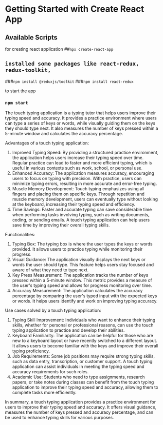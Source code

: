 # Getting Started with Create React App

## Available Scripts

for creating react application
##`npx create-react-app`


## `installed some packages like react-redux, redux-toolkit, `

###`npm install @reduxjs/toolkit`
###`npm install react-redux`

to start the app
### `npm start`

The touch typing application is a typing tutor that helps users improve their typing speed and accuracy. It provides a practice environment where users can type a series of keys or words, while visually guiding them on the keys they should type next. It also measures the number of keys pressed within a 5-minute window and calculates the accuracy percentage.

Advantages of a touch typing application:
1. Improved Typing Speed: By providing a structured practice environment, the application helps users increase their typing speed over time. Regular practice can lead to faster and more efficient typing, which is useful in various contexts such as work, school, or personal use.
2. Enhanced Accuracy: The application measures accuracy, encouraging users to focus on typing with precision. With practice, users can minimize typing errors, resulting in more accurate and error-free typing.
3. Muscle Memory Development: Touch typing emphasizes using all fingers and placing them on specific keys. Through repetition and muscle memory development, users can eventually type without looking at the keyboard, increasing their typing speed and efficiency.
4. Time Savings: Faster and accurate typing can save considerable time when performing tasks involving typing, such as writing documents, coding, or sending emails. A touch typing application can help users save time by improving their overall typing skills.

Functionalities:
1. Typing Box: The typing box is where the user types the keys or words provided. It allows users to practice typing while monitoring their progress.
2. Visual Guidance: The application visually displays the next keys or words the user should type. This feature helps users stay focused and aware of what they need to type next.
3. Key Press Measurement: The application tracks the number of keys pressed within a 5-minute window. This metric provides a measure of the user's typing speed and allows for progress monitoring over time.
4. Accuracy Measurement: The application calculates the accuracy percentage by comparing the user's typed input with the expected keys or words. It helps users identify and work on improving typing accuracy.

Use cases solved by a touch typing application:
1. Typing Skill Improvement: Individuals who want to enhance their typing skills, whether for personal or professional reasons, can use the touch typing application to practice and develop their abilities.
2. Keyboard Familiarity: The application can be helpful for those who are new to a keyboard layout or have recently switched to a different layout. It allows users to become familiar with the keys and improve their overall typing proficiency.
3. Job Requirements: Some job positions may require strong typing skills, such as data entry, transcription, or customer support. A touch typing application can assist individuals in meeting the typing speed and accuracy requirements for such roles.
4. Academic Use: Students who need to type assignments, research papers, or take notes during classes can benefit from the touch typing application to improve their typing speed and accuracy, allowing them to complete tasks more efficiently.

In summary, a touch typing application provides a practice environment for users to improve their typing speed and accuracy. It offers visual guidance, measures the number of keys pressed and accuracy percentage, and can be used to enhance typing skills for various purposes.